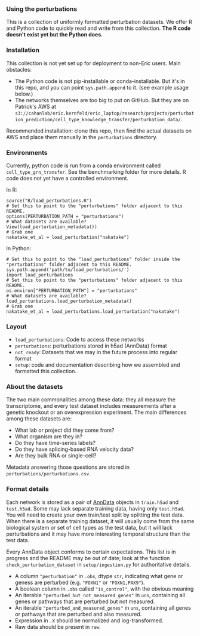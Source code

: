 ### Using the perturbations

This is a collection of uniformly formatted perturbation datasets. We offer R and Python code to quickly read and write from this collection. **The R code doesn't exist yet but the Python does.** 

### Installation

This collection is not yet set up for deployment to non-Eric users. Main obstacles: 

- The Python code is not pip-installable or conda-installable. But it's in this repo, and you can point `sys.path.append` to it. (see example usage below.)
- The networks themselves are too big to put on GitHub. But they are on Patrick's AWS at `s3://cahanlab/eric.kernfeld/eric_laptop/research/projects/perturbation_prediction/cell_type_knowledge_transfer/perturbation_data/`. 

Recommended installation: clone this repo, then find the actual datasets on AWS and place them manually in the `perturbations` directory. 

### Environments

Currently, python code is run from a conda environment called `cell_type_grn_transfer`. See the benchmarking folder for more details. R code does not yet have a controlled environment.

In R:

```
source("R/load_perturbations.R")
# Set this to point to the "perturbations" folder adjacent to this README. 
options(PERTURBATION_PATH = "perturbations")
# What datasets are available?
View(load_perturbation_metadata())
# Grab one
nakatake_et_al = load_perturbation("nakatake") 
```

In Python:

```
# Set this to point to the "load_perturbations" folder inside the "perturbations" folder adjacent to this README. 
sys.path.append('path/to/load_perturbations/') 
import load_perturbations
# Set this to point to the "perturbations" folder adjacent to this README. 
os.environ["PERTURBATION_PATH"] = "perturbations"
# What datasets are available?
load_perturbations.load_perturbation_metadata()
# Grab one
nakatake_et_al = load_perturbations.load_perturbation("nakatake") 
```

### Layout

- `load_perturbations`: Code to access these networks
- `perturbations`: perturbations stored in h5ad (AnnData) format
- `not_ready`: Datasets that we may in the future process into regular format
- `setup`: code and documentation describing how we assembled and formatted this collection.

### About the datasets 

The two main commonalities among these data: they all measure the transcriptome, and every test dataset includes measurements after a genetic knockout or an overexpression experiment. The main differences among these datasets are:

- What lab or project did they come from?
- What organism are they in?
- Do they have time-series labels?
- Do they have splicing-based RNA velocity data?
- Are they bulk RNA or single-cell?

Metadata answering those questions are stored in `perturbations/perturbations.csv`. 

### Format details 

Each network is stored as a pair of [AnnData](https://anndata.readthedocs.io/en/latest/index.html) objects in `train.h5ad` and `test.h5ad`. Some may lack separate training data, having only `test.h5ad`. You will need to create your own train/test split by splitting the test data. When there is a separate training dataset, it will usually come from the same biological system or set of cell types as the test data, but it will lack perturbations and it may have more interesting temporal structure than the test data. 

Every AnnData object conforms to certain expectations. This list is in progress and the README may be out of date; look at the function `check_perturbation_dataset` in `setup/ingestion.py` for authoritative details.

- A column `"perturbation"` in `.obs`, dtype `str`, indicating what gene or geness are perturbed (e.g. `"FOXN1"` or `"FOXN1,PAX9"`).
- A boolean column in `.obs` called `"is_control"`, with the obvious meaning
- An iterable `"perturbed_but_not_measured_genes"` in `uns`, containing all genes or pathways that are perturbed but not measured.
- An iterable `"perturbed_and_measured_genes"` in `uns`, containing all genes or pathways that are perturbed and also measured.
- Expression in `.X` should be normalized and log-transformed. 
- Raw data should be present in `raw`.
 
